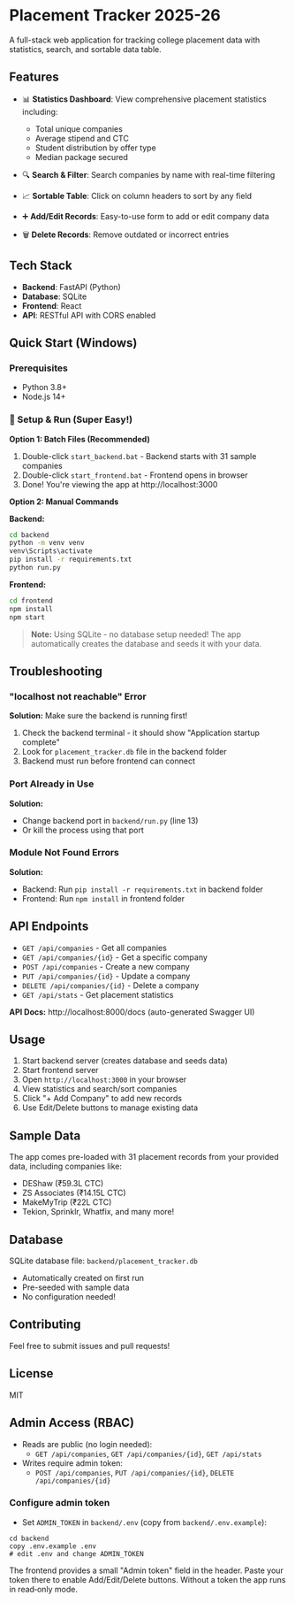 # Placement Tracker 2025-26

A full-stack web application for tracking college placement data with statistics, search, and sortable data table.

## Features

- 📊 **Statistics Dashboard**: View comprehensive placement statistics including:

  - Total unique companies
  - Average stipend and CTC
  - Student distribution by offer type
  - Median package secured

- 🔍 **Search & Filter**: Search companies by name with real-time filtering

- 📈 **Sortable Table**: Click on column headers to sort by any field

- ➕ **Add/Edit Records**: Easy-to-use form to add or edit company data

- 🗑️ **Delete Records**: Remove outdated or incorrect entries

## Tech Stack

- **Backend**: FastAPI (Python)
- **Database**: SQLite
- **Frontend**: React
- **API**: RESTful API with CORS enabled

## Quick Start (Windows)

### Prerequisites

- Python 3.8+
- Node.js 14+

### 🚀 Setup & Run (Super Easy!)

**Option 1: Batch Files (Recommended)**

1. Double-click `start_backend.bat` - Backend starts with 31 sample companies
2. Double-click `start_frontend.bat` - Frontend opens in browser
3. Done! You're viewing the app at http://localhost:3000

**Option 2: Manual Commands**

**Backend:**

```bash
cd backend
python -m venv venv
venv\Scripts\activate
pip install -r requirements.txt
python run.py
```

**Frontend:**

```bash
cd frontend
npm install
npm start
```

> **Note:** Using SQLite - no database setup needed! The app automatically creates the database and seeds it with your data.

## Troubleshooting

### "localhost not reachable" Error

**Solution:** Make sure the backend is running first!

1. Check the backend terminal - it should show "Application startup complete"
2. Look for `placement_tracker.db` file in the backend folder
3. Backend must run before frontend can connect

### Port Already in Use

**Solution:**

- Change backend port in `backend/run.py` (line 13)
- Or kill the process using that port

### Module Not Found Errors

**Solution:**

- Backend: Run `pip install -r requirements.txt` in backend folder
- Frontend: Run `npm install` in frontend folder

## API Endpoints

- `GET /api/companies` - Get all companies
- `GET /api/companies/{id}` - Get a specific company
- `POST /api/companies` - Create a new company
- `PUT /api/companies/{id}` - Update a company
- `DELETE /api/companies/{id}` - Delete a company
- `GET /api/stats` - Get placement statistics

**API Docs:** http://localhost:8000/docs (auto-generated Swagger UI)

## Usage

1. Start backend server (creates database and seeds data)
2. Start frontend server
3. Open `http://localhost:3000` in your browser
4. View statistics and search/sort companies
5. Click "+ Add Company" to add new records
6. Use Edit/Delete buttons to manage existing data

## Sample Data

The app comes pre-loaded with 31 placement records from your provided data, including companies like:

- DEShaw (₹59.3L CTC)
- ZS Associates (₹14.15L CTC)
- MakeMyTrip (₹22L CTC)
- Tekion, Sprinklr, Whatfix, and many more!

## Database

SQLite database file: `backend/placement_tracker.db`

- Automatically created on first run
- Pre-seeded with sample data
- No configuration needed!

## Contributing

Feel free to submit issues and pull requests!

## License

MIT
## Admin Access (RBAC)

- Reads are public (no login needed):
  - `GET /api/companies`, `GET /api/companies/{id}`, `GET /api/stats`
- Writes require admin token:
  - `POST /api/companies`, `PUT /api/companies/{id}`, `DELETE /api/companies/{id}`

### Configure admin token

- Set `ADMIN_TOKEN` in `backend/.env` (copy from `backend/.env.example`):

```
cd backend
copy .env.example .env
# edit .env and change ADMIN_TOKEN
```

The frontend provides a small "Admin token" field in the header. Paste your token there to enable Add/Edit/Delete buttons. Without a token the app runs in read‑only mode.
